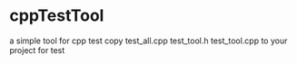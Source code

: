 # cppTestTool
a simple tool for cpp test
copy test_all.cpp test_tool.h test_tool.cpp to your project for test

